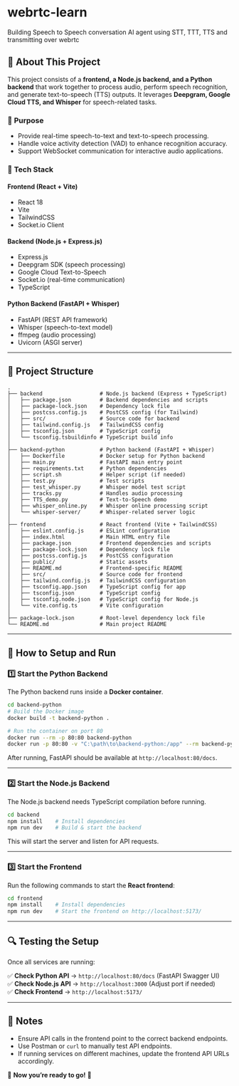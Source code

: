 # webrtc-learn
Building Speech to Speech conversation AI agent using STT, TTT, TTS and transmitting over webrtc

## 📌 About This Project
This project consists of a **frontend, a Node.js backend, and a Python backend** that work together to process audio, perform speech recognition, and generate text-to-speech (TTS) outputs. It leverages **Deepgram, Google Cloud TTS, and Whisper** for speech-related tasks.

### 🔹 **Purpose**
- Provide real-time speech-to-text and text-to-speech processing.
- Handle voice activity detection (VAD) to enhance recognition accuracy.
- Support WebSocket communication for interactive audio applications.

### 🔹 **Tech Stack**
#### **Frontend (React + Vite)**
- React 18
- Vite
- TailwindCSS
- Socket.io Client

#### **Backend (Node.js + Express.js)**
- Express.js
- Deepgram SDK (speech processing)
- Google Cloud Text-to-Speech
- Socket.io (real-time communication)
- TypeScript

#### **Python Backend (FastAPI + Whisper)**
- FastAPI (REST API framework)
- Whisper (speech-to-text model)
- ffmpeg (audio processing)
- Uvicorn (ASGI server)

---

## 📂 Project Structure
```
.
├── backend                  # Node.js backend (Express + TypeScript)
│   ├── package.json         # Backend dependencies and scripts
│   ├── package-lock.json    # Dependency lock file
│   ├── postcss.config.js    # PostCSS config (for Tailwind)
│   ├── src/                 # Source code for backend
│   ├── tailwind.config.js   # TailwindCSS config
│   ├── tsconfig.json        # TypeScript config
│   └── tsconfig.tsbuildinfo # TypeScript build info
│
├── backend-python           # Python backend (FastAPI + Whisper)
│   ├── Dockerfile           # Docker setup for Python backend
│   ├── main.py              # FastAPI main entry point
│   ├── requirements.txt     # Python dependencies
│   ├── script.sh            # Helper script (if needed)
│   ├── test.py              # Test scripts
│   ├── test_whisper.py      # Whisper model test script
│   ├── tracks.py            # Handles audio processing
│   ├── TTS_demo.py          # Text-to-Speech demo
│   ├── whisper_online.py    # Whisper online processing script
│   └── whisper-server/      # Whisper-related server logic
│
├── frontend                 # React frontend (Vite + TailwindCSS)
│   ├── eslint.config.js     # ESLint configuration
│   ├── index.html           # Main HTML entry file
│   ├── package.json         # Frontend dependencies and scripts
│   ├── package-lock.json    # Dependency lock file
│   ├── postcss.config.js    # PostCSS configuration
│   ├── public/              # Static assets
│   ├── README.md            # Frontend-specific README
│   ├── src/                 # Source code for frontend
│   ├── tailwind.config.js   # TailwindCSS configuration
│   ├── tsconfig.app.json    # TypeScript config for app
│   ├── tsconfig.json        # TypeScript config
│   ├── tsconfig.node.json   # TypeScript config for Node.js
│   └── vite.config.ts       # Vite configuration
│
├── package-lock.json        # Root-level dependency lock file
└── README.md                # Main project README
```

---

## 🚀 How to Setup and Run

### 1️⃣ **Start the Python Backend**
The Python backend runs inside a **Docker container**.

```bash
cd backend-python
# Build the Docker image
docker build -t backend-python .

# Run the container on port 80
docker run --rm -p 80:80 backend-python
docker run -p 80:80 -v "C:\path\to\backend-python:/app" --rm backend-python
```
After running, FastAPI should be available at `http://localhost:80/docs`.

---

### 2️⃣ **Start the Node.js Backend**
The Node.js backend needs TypeScript compilation before running.

```bash
cd backend
npm install    # Install dependencies
npm run dev    # Build & start the backend
```
This will start the server and listen for API requests.

---

### 3️⃣ **Start the Frontend**
Run the following commands to start the **React frontend**:

```bash
cd frontend
npm install    # Install dependencies
npm run dev    # Start the frontend on http://localhost:5173/
```

---

## 🔍 Testing the Setup
Once all services are running:

✅ **Check Python API** → `http://localhost:80/docs` (FastAPI Swagger UI)  
✅ **Check Node.js API** → `http://localhost:3000` (Adjust port if needed)  
✅ **Check Frontend** → `http://localhost:5173/`

---

## 📌 Notes
- Ensure API calls in the frontend point to the correct backend endpoints.
- Use Postman or `curl` to manually test API endpoints.
- If running services on different machines, update the frontend API URLs accordingly.

🚀 **Now you’re ready to go!** 🎯

